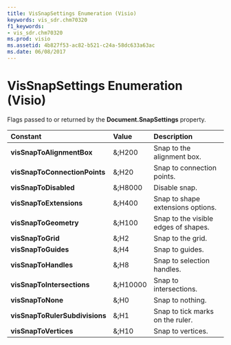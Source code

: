 ```yaml
---
title: VisSnapSettings Enumeration (Visio)
keywords: vis_sdr.chm70320
f1_keywords:
- vis_sdr.chm70320
ms.prod: visio
ms.assetid: 4b827f53-ac82-b521-c24a-58dc633a63ac
ms.date: 06/08/2017
---
```



# VisSnapSettings Enumeration (Visio)

Flags passed to or returned by the **Document.SnapSettings** property.



|**Constant**|**Value**|**Description**|
|:-----|:-----|:-----|
| **visSnapToAlignmentBox**|&;H200|Snap to the alignment box.|
| **visSnapToConnectionPoints**|&;H20|Snap to connection points.|
| **visSnapToDisabled**|&;H8000|Disable snap.|
| **visSnapToExtensions**|&;H400|Snap to shape extensions options.|
| **visSnapToGeometry**|&;H100|Snap to the visible edges of shapes.|
| **visSnapToGrid**|&;H2|Snap to the grid.|
| **visSnapToGuides**|&;H4|Snap to guides.|
| **visSnapToHandles**|&;H8|Snap to selection handles.|
| **visSnapToIntersections**|&;H10000|Snap to intersections.|
| **visSnapToNone**|&;H0|Snap to nothing.|
| **visSnapToRulerSubdivisions**|&;H1|Snap to tick marks on the ruler.|
| **visSnapToVertices**|&;H10|Snap to vertices.|

